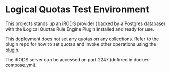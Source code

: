 # Logical Quotas Test Environment
This projects stands up an iRODS provider (backed by a Postgres database) with the
Logical Quotas Rule Engine Plugin installed and ready for use.

This deployment does not set any quotas on any collections. Refer to the plugin repo
for how to set quotas and invoke other operations using the [plugin](https://github.com/irods/irods_rule_engine_plugin_logical_quotas).

The iRODS server can be accessed on port 2247 (defined in docker-compose.yml).
